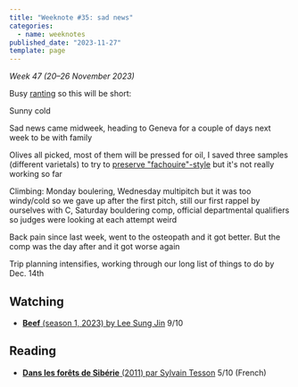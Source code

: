 ```yaml
---
title: "Weeknote #35: sad news"
categories:
  - name: weeknotes
published_date: "2023-11-27"
template: page
---
```


_Week 47 (20–26 November 2023)_

Busy [ranting](https://robinmetral.com/notes/why-does-it-have-to-be-so-slow/) so this will be short:

Sunny cold

Sad news came midweek, heading to Geneva for a couple of days next week to be with family

Olives all picked, most of them will be pressed for oil, I saved three samples (different varietals) to try to [preserve "fachouire"-style](http://la-cachina.over-blog.com/article-24881261.html) but it's not really working so far

Climbing: Monday boulering, Wednesday multipitch but it was too windy/cold so we gave up after the first pitch, still our first rappel by ourselves with C, Saturday bouldering comp, official departmental qualifiers so judges were looking at each attempt weird

Back pain since last week, went to the osteopath and it got better. But the comp was the day after and it got worse again

Trip planning intensifies, working through our long list of things to do by Dec. 14th

## Watching

- [**Beef** (season 1, 2023) by Lee Sung Jin](/notes/beef-season-1-by-lee-sung-jin/) 9/10

## Reading

- [**Dans les forêts de Sibérie** (2011) par Sylvain Tesson](/notes/dans-les-forets-de-siberie-par-sylvain-tesson/) 5/10 (French)
